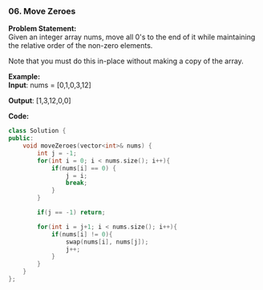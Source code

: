 ### 06. Move Zeroes

**Problem Statement:** <br/>
Given an integer array nums, move all 0's to the end of it while maintaining the relative order of the non-zero elements.

Note that you must do this in-place without making a copy of the array.

**Example:** <br/>
**Input**: nums = [0,1,0,3,12]

**Output**: [1,3,12,0,0]


**Code:** <br/>
```cpp
class Solution {
public:
    void moveZeroes(vector<int>& nums) {
        int j = -1;
        for(int i = 0; i < nums.size(); i++){
            if(nums[i] == 0) {
                j = i;
                break;
            }
        }

        if(j == -1) return;

        for(int i = j+1; i < nums.size(); i++){
            if(nums[i] != 0){
                swap(nums[i], nums[j]);
                j++;
            }
        }
    }
};
```